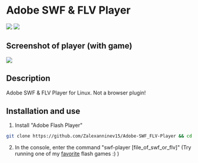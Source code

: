 # Adobe SWF & FLV Player

[![](https://img.shields.io/badge/platform-Linux-orange.svg)](https://github.com/Zalexanninev15/Adobe-SWF_FLV-Player)
[![](https://img.shields.io/badge/license-MIT-blue.svg)](LICENSE)

## Screenshot of player (with game)
![](https://i.imgur.com/sSwZpRk.jpg)

## Description
Adobe SWF & FLV Player for Linux. Not a browser plugin!

## Installation and use
1. Install "Adobe Flash Player"
```bash
git clone https://github.com/Zalexanninev15/Adobe-SWF_FLV-Player && cd Adobe-SWF_FLV-Player && sudo cp swf-player /usr/bin/swf-player
```
2. In the console, enter the command "swf-player [file_of_swf_or_flv]" (Try running one of my [favorite](https://github.com/Zalexanninev15/Adobe-SWF_FLV-Player-Installer/raw/master/X-MEN.swf) flash games :) )
